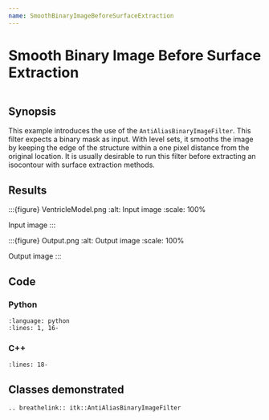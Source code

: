 ```yaml
---
name: SmoothBinaryImageBeforeSurfaceExtraction
---
```


# Smooth Binary Image Before Surface Extraction

```{index} single: AntiAliasBinaryImageFilter single: smooth
```

## Synopsis

This example introduces the use of the `AntiAliasBinaryImageFilter`. This
filter expects a binary mask as input. With level sets, it smooths the image
by keeping the edge of the structure within a one pixel distance from the
original location. It is usually desirable to run this filter before
extracting an isocontour with surface extraction methods.

## Results

:::{figure} VentricleModel.png
:alt: Input image
:scale: 100%

Input image
:::

:::{figure} Output.png
:alt: Output image
:scale: 100%

Output image
:::

## Code

### Python

```{literalinclude} Code.py
:language: python
:lines: 1, 16-
```

### C++

```{literalinclude} Code.cxx
:lines: 18-
```

## Classes demonstrated

```{eval-rst}
.. breathelink:: itk::AntiAliasBinaryImageFilter
```
